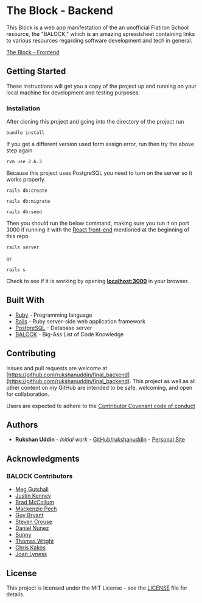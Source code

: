 # The Block - Backend

This Block is a web app manifestation of the an unofficial Flatiron School resource, the "BALOCK," which is an amazing spreadsheet containing links to various resources regarding software development and tech in general.

[The Block - Frontend](https://github.com/rukshanuddin/final_frontend)

## Getting Started

These instructions will get you a copy of the project up and running on your local machine for development and testing purposes.

### Installation

After cloning this project and going into the directory of the project run

```shell
bundle install
```

If you get a different version used form assign error, run then try the above step again

```shell
rvm use 2.6.3
```

Because this project uses PostgreSQL you need to turn on the server so it works properly.

```shell
rails db:create

rails db:migrate

rails db:seed
```

Then you should run the below command, making sure you run it on port 3000 if running it with the [React front-end](https://github.com/rukshanuddin/final_frontend) mentioned at the beginning of this repo

```shell
rails server
```

or

```shell
rails s
```

Check to see if it is working by opening **[localhost:3000](http://localhost:3000/)** in your browser.

## Built With

* [Ruby](https://www.ruby-lang.org/en/) - Programming language
* [Rails](https://rubyonrails.org/) - Ruby server-side web application framework
* [PostgreSQL](https://www.postgresql.org/) - Database server
* [BALOCK](http://bit.ly/flatiron-student-resources) - Big-Ass List of Code Knowledge

## Contributing

Issues and pull requests are welcome at [https://github.com/rukshanuddin/final_backend](https://github.com/rukshanuddin/final_backend). This project as well as all other content on my GitHub are intended to be safe, welcoming, and open for collaboration.

Users are expected to adhere to the [Contributor Covenant code of conduct](https://www.contributor-covenant.org/version/1/4/code-of-conduct)

## Authors

* **Rukshan Uddin** - *Initial work* - [GitHub/rukshanuddin](https://github.com/rukshanuddin) - [Personal Site](https://awesomeweb.design)

## Acknowledgments

### BALOCK Contributors

* [Meg Gutshall](https://github.com/meg-gutshall)
* [Justin Kenney](https://github.com/mrjak13)
* [Brad McCollum](https://github.com/btmcollum)
* [Mackenzie Pech](https://github.com/mackied0g)
* [Guy Bryant](https://github.com/guysbryant)
* [Steven Crouse](https://github.com/Sdcrouse)
* [Daniel Nunez](https://github.com/AlphaDaniel)
* [Sunny](https://github.com/aurangzaib-danial)
* [Thomas Wright](https://github.com/twwright)
* [Chris Kakos](https://github.com/ch2isk4kos)
* [Joan Lyness](https://github.com/joanrig)

## License

This project is licensed under the MIT License - see the [LICENSE](LICENSE) file for details.
